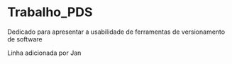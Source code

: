 # Trabalho_PDS
Dedicado para apresentar a usabilidade de ferramentas de versionamento de software

Linha adicionada por Jan
